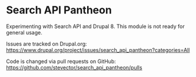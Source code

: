 # Search API Pantheon

Experimenting with Search API and Drupal 8. This module is not ready for general usage.

Issues are tracked on Drupal.org: https://www.drupal.org/project/issues/search_api_pantheon?categories=All

Code is changed via pull requests on GitHub: https://github.com/stevector/search_api_pantheon/pulls
